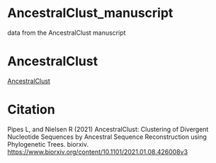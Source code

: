 # AncestralClust_manuscript
data from the AncestralClust manuscript

# AncestralClust
<a href="https://github.com/lpipes/AncestralClust">AncestralClust</a>

# Citation
Pipes L, and Nielsen R (2021) AncestralClust: Clustering of Divergent Nucleotide Sequences by Ancestral Sequence Reconstruction using Phylogenetic Trees. biorxiv. 
<a href="https://www.biorxiv.org/content/10.1101/2021.01.08.426008v3">https://www.biorxiv.org/content/10.1101/2021.01.08.426008v3</a>
